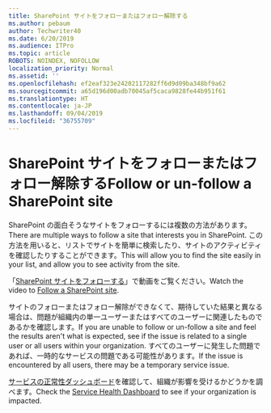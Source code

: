 ```yaml
---
title: SharePoint サイトをフォローまたはフォロー解除する
ms.author: pebaum
author: Techwriter40
ms.date: 6/20/2019
ms.audience: ITPro
ms.topic: article
ROBOTS: NOINDEX, NOFOLLOW
localization_priority: Normal
ms.assetid: ''
ms.openlocfilehash: ef2eaf323e24202117282ff6d9d09ba348bf9a62
ms.sourcegitcommit: a65d196d00adb70045af5caca9828fe44b951f61
ms.translationtype: HT
ms.contentlocale: ja-JP
ms.lasthandoff: 09/04/2019
ms.locfileid: "36755709"
---
```

# <a name="follow-or-un-follow-a-sharepoint-site"></a><span data-ttu-id="9d567-102">SharePoint サイトをフォローまたはフォロー解除する</span><span class="sxs-lookup"><span data-stu-id="9d567-102">Follow or un-follow a SharePoint site</span></span>

<span data-ttu-id="9d567-103">SharePoint の面白そうなサイトをフォローするには複数の方法があります。</span><span class="sxs-lookup"><span data-stu-id="9d567-103">There are multiple ways to follow a site that interests you in SharePoint.</span></span> <span data-ttu-id="9d567-104">この方法を用いると、リストでサイトを簡単に検索したり、サイトのアクティビティを確認したりすることができます。</span><span class="sxs-lookup"><span data-stu-id="9d567-104">This will allow you to find the site easily in your list, and allow you to see activity from the site.</span></span> 

<span data-ttu-id="9d567-105">「[SharePoint サイトをフォローする](https://support.office.com/article/Video-Follow-a-SharePoint-site-33DB6FA5-9528-45D7-BCC7-F9C1FAAACAE0)」で動画をご覧ください。</span><span class="sxs-lookup"><span data-stu-id="9d567-105">Watch the video to [Follow a SharePoint site](https://support.office.com/article/Video-Follow-a-SharePoint-site-33DB6FA5-9528-45D7-BCC7-F9C1FAAACAE0).</span></span> 

<span data-ttu-id="9d567-106">サイトのフォローまたはフォロー解除ができなくて、期待していた結果と異なる場合は、問題が組織内の単一ユーザーまたはすべてのユーザーに関連したものであるかを確認します。</span><span class="sxs-lookup"><span data-stu-id="9d567-106">If you are unable to follow or un-follow a site and feel the results aren't what is expected, see if the issue is related to a single user or all users within your organization.</span></span> <span data-ttu-id="9d567-107">すべてのユーザーに発生した問題であれば、一時的なサービスの問題である可能性があります。</span><span class="sxs-lookup"><span data-stu-id="9d567-107">If the issue is encountered by all users, there may be a temporary service issue.</span></span> 

<span data-ttu-id="9d567-108">[サービスの正常性ダッシュボード](https://admin.microsoft.com/AdminPortal/Home#/servicehealth)を確認して、組織が影響を受けるかどうかを調べます。</span><span class="sxs-lookup"><span data-stu-id="9d567-108">Check the [Service Health Dashboard](https://admin.microsoft.com/AdminPortal/Home#/servicehealth) to see if your organization is impacted.</span></span>
